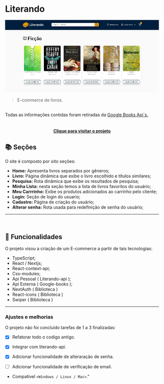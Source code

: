 # Literando

<!---Esses são exemplos. Veja https://shields.io para outras pessoas ou para personalizar este conjunto de escudos. Você pode querer incluir dependências, status do projeto e informações de licença aqui--->

<img src="public/images/read-me.JPG" alt="Literando e-commerce">

> E-commerce de livros.
<br>
Todas as informações contidas foram retiradas da <a href="https://developers.google.com/books"> Google Books Api´s.</a>
<br>

<br>

<h4 align="center"><a href="https://literando.vercel.app/" target="_blank">Clique para visitar o projeto</a></h4>

## 📚 Seções

O site é composto por oito seções:

- **Home:** Apresenta livros separados por gêneros;
- **Livro:** Página dinâmica que exibe o livro escolhido e títulos similares;
- **Pesquisa:** Rota dinâmica que exibe os resultados de pesquisa;
- **Minha Lista:** nesta seção temos a lista de livros favoritos do usuário;
- **Meu Carrrinho:** Exibe os produtos adicionados ao carrinho pelo cliente;
- **Login:** Seção de login do usuario;
- **Cadastro:** Página de criação do usuário;
- **Alterar senha:** Rota usada para redefinição de senha do usuário;




---
<br>

## 🚀  Funcionalidades

O projeto visou a criação de um E-commerce a partir de tais tecnologias:

- TypeScript;
- React / Nextjs;
- React-context-api;
- Css-modules;
- Api Pessoal ( Literando-api );
- Api Externa ( Google-books );
- NextAuth ( Biblioteca )
- React-icons ( Biblioteca )
- Swiper ( Biblioteca )

---

### Ajustes e melhorias

O projeto não foi concluído tarefas de 1 a 3 finalizadas:

- [x] Refatorar todo o codigo antigo.
- [x] Integrar com literando-api.
- [x] Adicionar funcionalidade de alteraração de senha.
- [ ] Adicionar funcionalidade de verificação de email.


- Compatível `<Windows / Linux / Mac>`."

<br>

